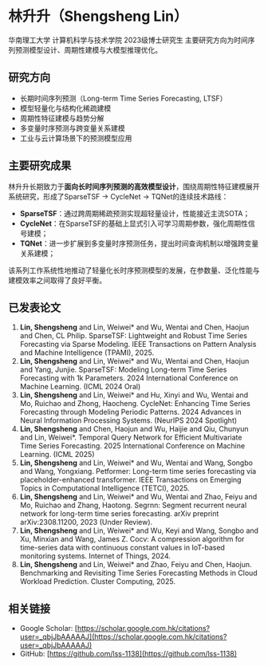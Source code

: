 # 林升升（Shengsheng Lin）

华南理工大学 计算机科学与技术学院 2023级博士研究生 
主要研究方向为时间序列预测模型设计、周期性建模与大模型推理优化。

## 研究方向

- 长期时间序列预测（Long-term Time Series Forecasting, LTSF）
- 模型轻量化与结构化稀疏建模
- 周期性特征建模与趋势分解
- 多变量时序预测与跨变量关系建模
- 工业与云计算场景下的预测模型应用

## 主要研究成果

林升升长期致力于**面向长时间序列预测的高效模型设计**，围绕周期性特征建模展开系统研究，形成了SparseTSF → CycleNet → TQNet的连续技术路线：

- **SparseTSF**：通过跨周期稀疏预测实现超轻量设计，性能接近主流SOTA；
- **CycleNet**：在SparseTSF的基础上显式引入可学习周期参数，强化周期性信号建模；
- **TQNet**：进一步扩展到多变量时序预测任务，提出时间查询机制以增强跨变量关系建模；

该系列工作系统性地推动了轻量化长时序预测模型的发展，在参数量、泛化性能与建模效率之间取得了良好平衡。

## 已发表论文

1. **Lin, Shengsheng** and Lin, Weiwei* and Wu, Wentai and Chen, Haojun and Chen, CL Philip. SparseTSF: Lightweight and Robust Time Series Forecasting via Sparse Modeling. IEEE Transactions on Pattern Analysis and Machine Intelligence (TPAMI), 2025.
2. **Lin, Shengsheng** and Lin, Weiwei* and Wu, Wentai and Chen, Haojun and Yang, Junjie. SparseTSF: Modeling Long-term Time Series Forecasting with 1k Parameters. 2024 International Conference on Machine Learning. (ICML 2024 Oral)
3. **Lin, Shengsheng** and Lin, Weiwei* and Hu, Xinyi and Wu, Wentai and Mo, Ruichao and Zhong, Haocheng. CycleNet: Enhancing Time Series Forecasting through Modeling Periodic Patterns. 2024 Advances in Neural Information Processing Systems. (NeurIPS 2024 Spotlight)
4. **Lin, Shengsheng** and Chen, Haojun and Wu, Haijie and Qiu, Chunyun and Lin, Weiwei*. Temporal Query Network for Efficient Multivariate Time Series Forecasting. 2025 International Conference on Machine Learning. (ICML 2025)
5. **Lin, Shengsheng** and Lin, Weiwei* and Wu, Wentai and Wang, Songbo and Wang, Yongxiang. Petformer: Long-term time series forecasting via placeholder-enhanced transformer. IEEE Transactions on Emerging Topics in Computational Intelligence (TETCI), 2025.
6. **Lin, Shengsheng** and Lin, Weiwei* and Wu, Wentai and Zhao, Feiyu and Mo, Ruichao and Zhang, Haotong. Segrnn: Segment recurrent neural network for long-term time series forecasting. arXiv preprint arXiv:2308.11200, 2023 (Under Review).
7. **Lin, Shengsheng** and Lin, Weiwei* and Wu, Keyi and Wang, Songbo and Xu, Minxian and Wang, James Z. Cocv: A compression algorithm for time-series data with continuous constant values in IoT-based monitoring systems. Internet of Things, 2024.
8. **Lin, Shengsheng** and Lin, Weiwei* and Zhao, Feiyu and Chen, Haojun. Benchmarking and Revisiting Time Series Forecasting Methods in Cloud Workload Prediction. Cluster Computing, 2025.

## 相关链接

- Google Scholar: [https://scholar.google.com.hk/citations?user=_qbjJbAAAAAJ](https://scholar.google.com.hk/citations?user=_qbjJbAAAAAJ)
- GitHub: [https://github.com/lss-1138](https://github.com/lss-1138)